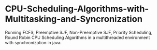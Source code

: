 # CPU-Scheduling-Algorithms-with-Multitasking-and-Syncronization
Running FCFS, Preemptive SJF, Non-Preemptive SJF, Priority Scheduling, Round Robin CPU Scheduling Algorithms in a multithreaded environment with synchronization in java.
